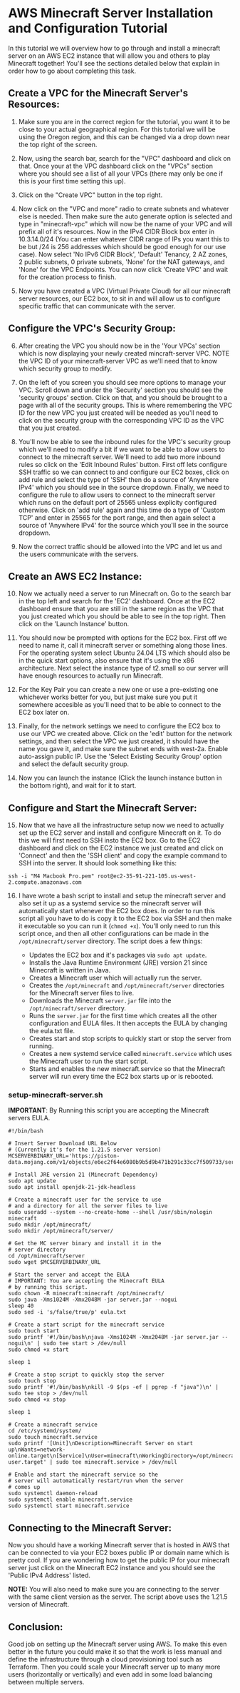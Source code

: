 # AWS Minecraft Server Installation and Configuration Tutorial
In this tutorial we will overview how to go through and install a minecraft server on an AWS EC2 instance that will allow you and others to play Minecraft together! You'll see the sections detailed below that explain in order how to go about completing this task.

## Create a VPC for the Minecraft Server's Resources:

1. Make sure you are in the correct region for the tutorial, you want it to be close to your actual geographical region. For this tutorial we will be using the Oregon region, and this can be changed via a drop down near the top right of the screen.

2. Now, using the search bar, search for the "VPC" dashboard and click on that. Once your at the VPC dashboard click on the "VPCs" section where you should see a list of all your VPCs (there may only be one if this is your first time setting this up).

3. Click on the "Create VPC" button in the top right.

4. Now click on the "VPC and more" radio to create subnets and whatever else is needed. Then make sure the auto generate option is selected and type in "minecraft-vpc" which will now be the name of your VPC and will prefix all of it's resources. Now in the IPv4 CIDR Block box enter in 10.3.14.0/24 (You can enter whatever CIDR range of IPs you want this to be but /24 is 256 addresses which should be good enough for our use case). Now select 'No IPv6 CIDR Block', 'Default' Tenancy, 2 AZ zones, 2 public subnets, 0 private subnets, 'None' for the NAT gateways, and 'None' for the VPC Endpoints. You can now click 'Create VPC' and wait for the creation process to finish.

5. Now you have created a VPC (Virtual Private Cloud) for all our minecraft server resources, our EC2 box, to sit in and will allow us to configure specific traffic that can communicate with the server.

## Configure the VPC's Security Group:

6. After creating the VPC you should now be in the 'Your VPCs' section which is now displaying your newly created mincraft-server VPC. NOTE the VPC ID of your minecraft-server VPC as we'll need that to know which security group to modify.

7. On the left of you screen you should see more options to manage your VPC. Scroll down and under the 'Security' section you should see the 'security groups' section. Click on that, and you should be brought to a page with all of the security groups. This is where remembering the VPC ID for the new VPC you just created will be needed as you'll need to click on the security group with the corresponding VPC ID as the VPC that you just created.

8. You'll now be able to see the inbound rules for the VPC's security group which we'll need to modify a bit if we want to be able to allow users to connect to the minecraft server. We'll need to add two more inbound rules so click on the 'Edit Inbound Rules' button. First off lets configure SSH traffic so we can connect to and configure our EC2 boxes, click on add rule and select the type of 'SSH' then do a source of 'Anywhere IPv4' which you should see in the source dropdown. Finally, we need to configure the rule to allow users to connect to the minecraft server which runs on the default port of 25565 unless explicity configured otherwise. Click on 'add rule' again and this time do a type of 'Custom TCP' and enter in 25565 for the port range, and then again select a source of 'Anywhere IPv4' for the source which you'll see in the source dropdown.

9. Now the correct traffic should be allowed into the VPC and let us and the users communicate with the servers.

## Create an AWS EC2 Instance:

10. Now we actually need a server to run Minecraft on. Go to the search bar in the top left and search for the 'EC2' dashboard. Once at the EC2 dashboard ensure that you are still in the same region as the VPC that you just created which you should be able to see in the top right. Then click on the 'Launch Instance' button.

11. You should now be prompted with options for the EC2 box. First off we need to name it, call it minecraft server or something along those lines. For the operating system select Ubuntu 24.04 LTS which should also be in the quick start options, also ensure that it's using the x86 architecture. Next select the instance type of t2.small so our server will have enough resources to actually run Minecraft.

12. For the Key Pair you can create a new one or use a pre-existing one whichever works better for you, but just make sure you put it somewhere accesible as you'll need that to be able to connect to the EC2 box later on.

13. Finally, for the network settings we need to configure the EC2 box to use our VPC we created above. Click on the 'edit' button for the network settings, and then select the VPC we just created, it should have the name you gave it, and make sure the subnet ends with west-2a. Enable auto-assign public IP. Use the 'Select Existing Security Group' option and select the default security group.

14. Now you can launch the instance (Click the launch instance button in the bottom right), and wait for it to start.

## Configure and Start the Minecraft Server:

15. Now that we have all the infrastructure setup now we need to actually set up the EC2 server and install and configure Minecraft on it. To do this we will first need to SSH insto the EC2 box. Go to the EC2 dashboard and click on the EC2 instance we just created and click on 'Connect' and then the 'SSH client' and copy the example command to SSH into the server. It should look something like this:
```
ssh -i "M4 Macbook Pro.pem" root@ec2-35-91-221-105.us-west-2.compute.amazonaws.com
```

16. I have wrote a bash script to install and setup the minecraft server and also set it up as a systemd service so the minecraft server will automatically start whenever the EC2 box does. In order to run this script all you have to do is copy it to the EC2 box via SSH and then make it executable so you can run it (`chmod +x`). You'll only need to run this script once, and then all other configurations can be made in the `/opt/minecraft/server` directory. The script does a few things:

     * Updates the EC2 box and it's packages via `sudo apt update`.
     * Installs the Java Runtime Environment (JRE) version 21 since Minecraft is written in Java.
     * Creates a Minecraft user which will actually run the server.
     * Creates the `/opt/minecraft` and `/opt/minecraft/server` directories for the Minecraft server files to live.
     * Downloads the Minecraft `server.jar` file into the `/opt/minecraft/server` directory.
     * Runs the `server.jar` for the first time which creates all the other configuration and EULA files. It then accepts the EULA by changing the eula.txt file.
     * Creates start and stop scripts to quickly start or stop the server from running.
     * Creates a new systemd service called `minecraft.service` which uses the Minecraft user to run the start script.
     * Starts and enables the new minecraft.service so that the Minecraft server will run every time the EC2 box starts up or is rebooted.

### setup-minecraft-server\.sh

**IMPORTANT**: By Running this script you are accepting the Minecraft servers EULA.

```
#!/bin/bash

# Insert Server Download URL Below
# (Currently it's for the 1.21.5 server version)
MCSERVERBINARY_URL='https://piston-data.mojang.com/v1/objects/e6ec2f64e6080b9b5d9b471b291c33cc7f509733/server.jar'

# Install JRE version 21 (Minecraft Dependency)
sudo apt update
sudo apt install openjdk-21-jdk-headless

# Create a minecraft user for the service to use
# and a directory for all the server files to live
sudo useradd --system --no-create-home --shell /usr/sbin/nologin minecraft
sudo mkdir /opt/minecraft/
sudo mkdir /opt/minecraft/server/

# Get the MC server binary and install it in the
# server directory
cd /opt/minecraft/server
sudo wget $MCSERVERBINARY_URL

# Start the server and accept the EULA
# IMPORTANT: You are accepting the Minecraft EULA
# by running this script.
sudo chown -R minecraft:minecraft /opt/minecraft/
sudo java -Xms1024M -Xmx2048M -jar server.jar --nogui
sleep 40
sudo sed -i 's/false/true/p' eula.txt

# Create a start script for the minecraft service
sudo touch start
sudo printf '#!/bin/bash\njava -Xms1024M -Xmx2048M -jar server.jar --nogui\n' | sudo tee start > /dev/null
sudo chmod +x start

sleep 1

# Create a stop script to quickly stop the server
sudo touch stop
sudo printf '#!/bin/bash\nkill -9 $(ps -ef | pgrep -f "java")\n' | sudo tee stop > /dev/null
sudo chmod +x stop

sleep 1

# Create a minecraft service
cd /etc/systemd/system/
sudo touch minecraft.service
sudo printf '[Unit]\nDescription=Minecraft Server on start up\nWants=network-online.target\n[Service]\nUser=minecraft\nWorkingDirectory=/opt/minecraft/server\nExecStart=/opt/minecraft/server/start\nStandardInput=null\n[Install]\nWantedBy=multi-user.target' | sudo tee minecraft.service > /dev/null

# Enable and start the minecraft service so the
# server will automatically restart/run when the server
# comes up
sudo systemctl daemon-reload
sudo systemctl enable minecraft.service
sudo systemctl start minecraft.service

```

## Connecting to the Minecraft Server:

Now you should have a working Minecraft server that is hosted in AWS that can be connected to via your EC2 boxes public IP or domain name which is pretty cool. If you are wondering how to get the public IP for your minecraft server just click on the Minecraft EC2 instance and you should see the 'Public IPv4 Address' listed.

**NOTE:** You will also need to make sure you are connecting to the server with the same client version as the server. The script above uses the 1.21.5 version of Minecraft.

## Conclusion:

Good job on setting up the Minecraft server using AWS. To make this even better in the future you could make it so that the work is less manual and define the infrastructure through a cloud provisioning tool such as Terraform. Then you could scale your Minecraft server up to many more users (horizontally or vertically) and even add in some load balancing between multiple servers.
